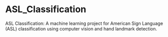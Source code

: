 # ASL_Classification
ASL Classification: A machine learning project for American Sign Language (ASL) classification using computer vision and hand landmark detection. 
